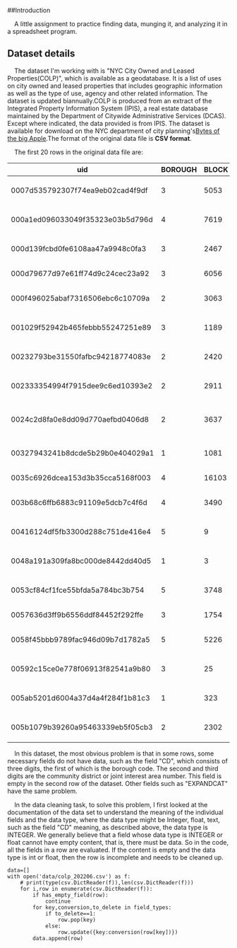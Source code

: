##Introduction

&nbsp;&nbsp;&nbsp;&nbsp;A little assignment to practice finding data, munging it, and analyzing it in a spreadsheet program.

## Dataset details

&nbsp;&nbsp;&nbsp;&nbsp;The dataset I'm working with is "NYC City Owned and Leased Properties(COLP)", which is available as a geodatabase. It is a list of uses on city owned and leased properties that includes geographic information as well as the type of use, agency and other related information. The dataset is updated biannually.COLP is produced from an extract of the Integrated Property Information System (IPIS), a real estate database maintained by the Department of Citywide Administrative Services (DCAS). Except where indicated, the data provided is from IPIS. The dataset is available for download on the NYC department of city planning's[Bytes of the big Apple](https://www1.nyc.gov/site/planning/data-maps/open-data/dwn-colp.pagec).The format of the original data file is **CSV format**.

&nbsp;&nbsp;&nbsp;&nbsp;The first 20 rows in the original data file are:


|uid|BOROUGH|BLOCK|LOT|BBL|MAPBBL|CD|HNUM|SNAME|ADDRESS|PARCELNAME|AGENCY|USECODE|USETYPE|OWNERSHIP|CATEGORY|EXPANDCAT|EXCATDESC|LEASED|FINALCOM|AGREEMENT|XCOORD|YCOORD|LATITUDE|LONGITUDE|DCPEDITED|GEOM|
|-|-|-|-|-|-|-|-|-|-|-|-|-|-|-|-|-|-|-|-|-|-|-|-|-|-|-|
|0007d535792307f74ea9eb02cad4f9df|3|5053|43|3050530043.00000000|3050530043.00000000||||||NYCTA|0860|TRANSIT FACILITY|C|1|7|"MAINTENANCE| STORAGE| & INFRASTRUCTURE USE"||||994808|177585|40.6541000|-73.9619490||0101000020D70800005D613127F05B2E41D482588E87AD0541|
|000a1ed096033049f35323e03b5d796d|4|7619|1|4076190001.00000000|4076190001.00000000|411|218-12|67 AVENUE|218-12 67 AVENUE|PS 46 AND PLAYGROUND (JOP)|EDUC|0211|ELEMENTARY SCHOOL|C|1|2|EDUCATIONAL USE||||1051294|211064|40.7457450|-73.7580430||0101000020D7080000B2DFC6EA9D0A30415ECC99F8C1C30941|
|000d139fcbd0fe6108aa47a9948c0fa3|3|2467|1|3024670001.00000000|3024670001.00000000|301|390|KENT AVENUE|390 KENT AVENUE|DFMCS CENTRAL REPAIR SHOP|DOT|0940|COMBINED MAINTENANCE/STORAGE FACILITY|C|1|7|"MAINTENANCE| STORAGE| & INFRASTRUCTURE USE"||||992910|198480|40.7114550|-73.9687630||0101000020D70800004F5099DD1B4D2E4116821B44823A0841|
|000d79677d97e61ff74d9c24cec23a92|3|6056|15|3060560015.00000000|3060560015.00000000|310|8602|7 AVENUE|8602 7 AVENUE|FUTURE SCHOOL|SCA|0220|HIGHER EDUCATION|O|1|2|EDUCATIONAL USE||||978210|164590|40.6184360|-74.0217560||0101000020D708000051B8293244DA2D417875505970170441|
|000f496025abaf7316506ebc6c10709a|2|3063|102|2030630102.00000000|2030630102.00000000|206|2132-52|ARTHUR AVENUE|2132-52 ARTHUR AVENUE|QUARRY ROAD BALLFIELDS PARK|PARKS|0432|PLAYING FIELD|C|1|3|CULTURAL & RECREATIONAL USE||||1014643|249191|40.8505950|-73.8901410||0101000020D70800004DB0ADF3E5F62E414C4600D2396B0E41|
|001029f52942b465febbb55247251e89|3|1189|31|3011890031.00000000|3011890031.00000000|309|960|CARROLL STREET|960 CARROLL STREET|TRANSIT POLICE DIST.#32 BMS|NYPD|0912|FACILITIES MAINTENANCE|C|1|7|"MAINTENANCE| STORAGE| & INFRASTRUCTURE USE"||||995480|182626|40.6679360|-73.9595190||0101000020D7080000B95CAE0130612E4148BA21B5104B0641|
|00232793be31550fafbc94218774083e|2|2420|170|2024200170.00000000|2024200170.00000000|204||||MORRISANIA AIR RIGHTS|NYCHA|0872|MUNICIPAL PARKING - OUTDOOR|O|1|7|"MAINTENANCE| STORAGE| & INFRASTRUCTURE USE"||||1007160|239710|40.8245950|-73.9172210||0101000020D7080000FFCD124270BC2E41F1CE65CFF1420D41|
|002333354994f7915dee9c6ed10393e2|2|2911|1|2029110001.00000000|2029110001.00000000|203|1420|WASHINGTON AVENUE|1420 WASHINGTON AVENUE|MORRIS HOUSES AND PLAYGROUND|NYCHA|0431|PLAYGROUND|O|1|3|CULTURAL & RECREATIONAL USE||||1010999|243993|40.8363400|-73.9033330||0101000020D7080000DB48052B6EDA2E4172026B5ECAC80D41|
|0024c2d8fa0e8dd09d770aefbd0406d8|2|3637|1|2036370001.00000000|2036370001.00000000|209|1790|STORY AVENUE|1790 STORY AVENUE|JAMES MONROE HOUSES AND SENIOR CENTER|NYCHA|1410|IN USE-RESIDENTIAL STRUCTURE|O|2|9|PROPERTY WITH RESIDENTIAL USE||||1021627|238894|40.8223060|-73.8649540||0101000020D70800002A85EBE8752D2F41D1F584F971290D41|
|00327943241b8dcde5b29b0e404029a1|1|1081|26|1010810026.00000000|1010810026.00000000|104|505|WEST   52 STREET|505 WEST   52 STREET|OASIS GARDEN|PARKS|0472|COMMUNITY GARDEN|C|1|3|CULTURAL & RECREATIONAL USE||||986680|218464|40.7663100|-73.9912280||0101000020D7080000D8B2BBC66F1C2E412301A43002AB0A41|
|0035c6926dcea153d3b35cca5168f003|4|16103|140|4161030140.00000000|4161030140.00000000|414||BEACH   80 STREET|BEACH   80 STREET||DSBS|1500|NO USE|C|3|8|PROPERTY WITH NO USE||||1037623|155091|40.5922050|-73.8078230||0101000020D7080000BE6D603A6EAA2F41D7852EAE99EE0241|
|003b68c6ffb6883c91109e5dcb7c4f6d|4|3490|1|4034900001.00000000|4034900001.00000000|405|66-56|FOREST AVENUE|66-56 FOREST AVENUE|IS 93 AND PLAYGROUND|PARKS|0430|PLAYGROUND/SPORTS AREA|C|1|3|CULTURAL & RECREATIONAL USE||||1011140|196386|40.7056700|-73.9030140||0101000020D708000090CDA52188DB2E411C4AA1CD0FF90741|
|00416124df5fb3300d288c751de416e4|5|9|6|5000090006.00000000|5000090006.00000000|501||STUYVESANT PLACE|STUYVESANT PLACE|ST GEORGE PARK|PARKS|0411|NEIGHBORHOOD SITTING AREA|C|1|3|CULTURAL & RECREATIONAL USE||||962641|174111|40.6445450|-74.0778670||0101000020D7080000A7AFB508A2602D41F258BCD9F8400541|
|0048a191a309fa8bc000de8442dd40d5|1|3|3|1000030003.00000000|1000030003.00000000|101||WHITEHALL STREET|WHITEHALL STREET|PETER MINUIT PLAZA/BATTERY PARK|PARKS|0440|PARK|C|1|3|CULTURAL & RECREATIONAL USE||||980605|195017|40.7019530|-74.0131460||0101000020D70800006C6231F2F9EC2D4157172C3049CE0741|
|0053cf84cf1fce55bfda5a784bc3b754|5|3748|53|5037480053.00000000|5037480053.00000000|502||DONGAN HILLS AVENUE|DONGAN HILLS AVENUE|NEW CREEK BLUEBELT|DEP|0471|NATURAL AREA/WETLAND/WILDLIFE REFUGE|C|1|3|CULTURAL & RECREATIONAL USE||||960779|150635|40.5801040|-74.0844950||0101000020D70800006C9D250D16522D413310D5465A630241|
|0057636d3ff9b6556ddf84452f292ffe|3|1754|26|3017540026.00000000|3017540026.00000000|303||MYRTLE AVENUE|MYRTLE AVENUE||HPD|1520|NO USE-VACANT LAND|C|3|8|PROPERTY WITH NO USE||D||997881|192468|40.6949470|-73.9508440||0101000020D7080000BD1DF318F2732E412969CDA5A17E0741|
|0058f45bbb9789fac946d09b7d1782a5|5|5226|20|5052260020.00000000|5052260020.00000000|503||RAMBLEWOOD AVENUE|RAMBLEWOOD AVENUE||DEP|0471|NATURAL AREA/WETLAND/WILDLIFE REFUGE|P|1|3|CULTURAL & RECREATIONAL USE||||940981|138446|40.5465730|-74.1556890||0101000020D7080000DBBA0E336AB72C413F73810A72E60041|
|00592c15ce0e778f06913f82541a9b80|3|25|12|3000250012.00000000|3000250012.00000000|302|11|WATER STREET|11 WATER STREET|UNDER BROOKLYN BRIDGE|DOT|0880|ROAD/HIGHWAY|C|1|7|"MAINTENANCE| STORAGE| & INFRASTRUCTURE USE"||||985923|195722|40.7038890|-73.9939660||0101000020D708000001E1A20786162E415754C23352E40741|
|005ab5201d6004a37d4a4f284f1b81c3|1|323|2|1003230002.00000000|1003230002.00000000|103|326|DELANCEY STREET|326 DELANCEY STREET|PUBLIC BATH HOUSE|PARKS|0440|PARK|C|1|3|CULTURAL & RECREATIONAL USE||||990598|200443|40.7168440|-73.9771000||0101000020D708000059F0CF400C3B2E4137398390D7770841|
|005b1079b39260a95463339eb5f05cb3|2|2302|12|2023020012.00000000|2023020012.00000000|201|383|EAST  140 STREET|383 EAST  140 STREET|PS 49 PLAYGROUND (JOP)|EDUC|0430|PLAYGROUND/SPORTS AREA|C|1|3|CULTURAL & RECREATIONAL USE||||1005456|234669|40.8107630|-73.9233940||0101000020D7080000F0BCA02920AF2E4129D7136D69A50C41|

&nbsp;&nbsp;&nbsp;&nbsp;In this dataset, the most obvious problem is that in some rows, some necessary fields do not have data, such as the field "CD", which consists of three digits, the first of which is the borough code. The second and third digits are the community district or joint interest area  number. This field is empty in the second row of the dataset. Other fields such as "EXPANDCAT" have the same problem.

&nbsp;&nbsp;&nbsp;&nbsp;In the data cleaning task, to solve this problem, I first looked at the documentation of the data set to understand the meaning of the individual fields and the data type, where the data type might be Integer, float, text, such as the field "CD" meaning, as described above, the data type is INTEGER. We generally believe that a field whose data type is INTEGER or float cannot have empty content, that is, there must be data. So in the code, all the fields in a row are evaluated. If the content is empty and the data type is int or float, then the row is incomplete and needs to be cleaned up.

```
data=[]
with open('data/colp_202206.csv') as f:
    # print(type(csv.DictReader(f)),len(csv.DictReader(f)))
    for i,row in enumerate(csv.DictReader(f)):
        if has_empty_field(row):
            continue
        for key,conversion,to_delete in field_types:
            if to_delete==1:
                row.pop(key)
            else:
                row.update({key:conversion(row[key])})
        data.append(row)
```
